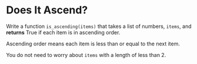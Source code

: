 # Does It Ascend?

Write a function `is_ascending(items)` that takes a list of numbers, `items`, and **returns** True if each item is in ascending order.

Ascending order means each item is less than or equal to the next item.

You do not need to worry about `items` with a length of less than 2.
